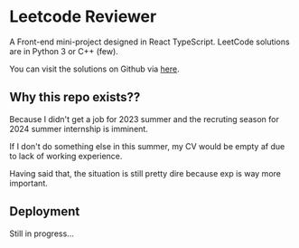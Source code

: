 # Leetcode Reviewer
A Front-end mini-project designed in React TypeScript. LeetCode solutions are in Python 3 or C++ (few).

You can visit the solutions on Github via [here](https://github.com/LeeHengYu/LeetCodeRevision).

## Why this repo exists??
Because I didn't get a job for 2023 summer and the recruting season for 2024 summer internship is imminent.

If I don't do something else in this summer, my CV would be empty af due to lack of working experience.

Having said that, the situation is still pretty dire because exp is way more important.

## Deployment
Still in progress...
